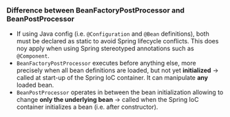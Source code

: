### Difference between BeanFactoryPostProcessor and BeanPostProcessor

+ If using Java config (i.e. `@Configuration` and `@Bean` definitions), both must be declared as static to avoid Spring 
lifecycle conflicts. This does noy apply when using Spring stereotyped annotations such as `@Component`.
+ `BeanFactoryPostProcessor` executes before anything else, more precisely when all bean definitions are loaded, but not 
yet **initialized** → called at start-up of the Spring IoC container.
It can manipulate **any** loaded bean.
+ `BeanPostProcessor` operates in between the bean initialization allowing to change **only the underlying bean** →
called when the Spring IoC container initializes a bean (i.e. after constructor).

